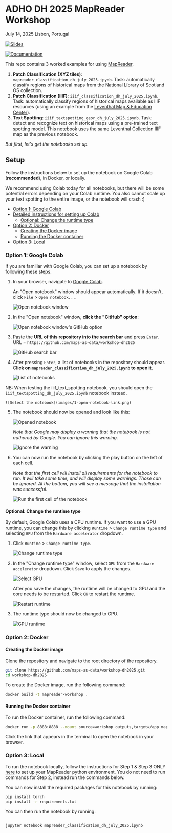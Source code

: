 # ADHO DH 2025 MapReader Workshop
July 14, 2025
Lisbon, Portugal

[![Slides](https://img.shields.io/badge/slides-blue)](https://github.com/maps-as-data/edhs-jan-2025/blob/main/slides.pdf)

[![Documentation](https://img.shields.io/badge/documentation-green)](https://mapreader.readthedocs.io/en/latest)

This repo contains 3 worked examples for using [MapReader](https://github.com/maps-as-data/MapReader).

1. **Patch Classification (XYZ tiles)**: `mapreader_classification_dh_july_2025.ipynb`. Task: automatically classify regions of historical maps from the National Library of Scotland OS collection.
2. **Patch Classification (IIIF)**: `iiif_classification_dh_july_2025.ipynb`. Task: automatically classify regions of historical maps available as IIIF resources (using an example from the [Leventhal Map & Education Center](https://collections.leventhalmap.org/)).
3. **Text Spotting**: `iiif_textspotting_geor_dh_july_2025.ipynb`. Task: detect and recognize text on historical maps using a pre-trained text spotting model. This notebook uses the same Leventhal Collection IIIF map as the previous notebook.

*But first, let's get the notebooks set up.*


## Setup
Follow the instructions below to set up the notebook on Google Colab (**recommended**), in Docker, or locally.

We recommend using Colab today for all notebooks, but there will be some potential errors depending on your Colab runtime. You also cannot scale up your text spotting to the entire image, or the notebook will crash :) 

- [Option 1: Google Colab](#option-1-Google-Colab)
- [Detailed instructions for setting up Colab](#detailed-instructions-for-setting-up-Colab)
  - [Optional: Change the runtime type](#optional-change-the-runtime-type)
- [Option 2: Docker](#option-2-docker)
  - [Creating the Docker image](#creating-the-docker-image)
  - [Running the Docker container](#running-the-docker-container)
- [Option 3: Local](#option-3-local)


### Option 1: Google Colab

If you are familiar with Google Colab, you can set up a notebook by following these steps. 

1. In your browser, navigate to [Google Colab](https://colab.research.google.com/).

   An "Open notebook" window should appear automatically. If it doesn't, click `File` > `Open notebook...`.

   ![Open notebook window](images/1-open-notebook.png)

2. In the "Open notebook" window, **click the "GitHub" option**:

   ![Open notebook window's GitHub option](images/1-open-notebook-github.png)

3. Paste the **URL of this repository into the search bar** and press `Enter`. URL = `https://github.com/maps-as-data/workshop-dh2025`

    ![GitHub search bar](images/1-open-notebook-url.png)

4. After pressing `Enter`, a list of notebooks in the repository should appear. C**lick on `mapreader_classification_dh_july_2025.ipynb` to open it.**

    ![List of notebooks](images/1-open-notebook-list.png)

NB: When testing the iiif_text_spotting notebook, you should open the `iiif_textspotting_dh_july_2025.ipynb` notebook instead.

    ![Select the notebook](images/1-open-notebook-link.png)

5. The notebook should now be opened and look like this:

    ![Opened notebook](images/2-notebook-opened.png)

    _Note that Google may display a warning that the notebook is not authored by Google. You can ignore this warning._

    ![Ignore the warning](images/2-warning.png)

6. You can now run the notebook by clicking the play button on the left of each cell.

   _Note that the first cell will install all requirements for the notebook to run. It will take some time, and will display some warnings. Those can be ignored. At the bottom, you will see a message that the installation was successful._

    ![Run the first cell of the notebook](images/3-installation-warnings-and-success.png)

#### Optional: Change the runtime type

By default, Google Colab uses a CPU runtime. If you want to use a GPU runtime, you can change this by clicking `Runtime` > `Change runtime type` and selecting `GPU` from the `Hardware accelerator` dropdown.

1. Click `Runtime` > `Change runtime type`.

    ![Change runtime type](images/4-connect-to-gpu.png)

2. In the "Change runtime type" window, select `GPU` from the `Hardware accelerator` dropdown. Click `Save` to apply the changes.

    ![Select GPU](images/4-change-runtime-type.png)

    After you save the changes, the runtime will be changed to GPU and the core needs to be restarted. Click `OK` to restart the runtime.

    ![Restart runtime](images/4-disconnect-and-delete-runtime.png)

3. The runtime type should now be changed to GPU.

    ![GPU runtime](images/4-resources-result.png)

### Option 2: Docker

#### Creating the Docker image

Clone the repository and navigate to the root directory of the repository.

```bash
git clone https://github.com/maps-as-data/workshop-dh2025.git
cd workshop-dh2025
```

To create the Docker image, run the following command:

```bash
docker build -t mapreader-workshop .
```

#### Running the Docker container

To run the Docker container, run the following command:

```bash
docker run -p 8888:8888 --mount source=workshop_outputs,target=/app mapreader-workshop
```

Click the link that appears in the terminal to open the notebook in your browser.

### Option 3: Local

To run the notebook locally, follow the instructions for Step 1 & Step 3 ONLY [here](https://mapreader.readthedocs.io/en/latest/getting-started/installation-instructions/index.html) to set up your MapReader python environment. You do not need to run commands for Step 2, instead run the commands below.

You can now install the required packages for this notebook by running:

```bash
pip install torch
pip install -r requirements.txt
```

You can then run the notebook by running:

```bash

jupyter notebook mapreader_classification_dh_july_2025.ipynb
```
